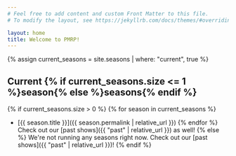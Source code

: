 ```yaml
---
# Feel free to add content and custom Front Matter to this file.
# To modify the layout, see https://jekyllrb.com/docs/themes/#overriding-theme-defaults

layout: home
title: Welcome to PMRP!
---
```


{% assign current_seasons = site.seasons | where: "current", true %}
## Current {% if current_seasons.size <= 1 %}season{% else %}seasons{% endif %}
{% if current_seasons.size > 0 %}
{% for season in current_seasons %}
- [{{ season.title }}]({{ season.permalink | relative_url }})
{% endfor %}
Check out our [past shows]({{ "past" | relative_url }}) as well!
{% else %}
We're not running any seasons right now. Check out our [past shows]({{ "past" | relative_url }})!
{% endif %}

